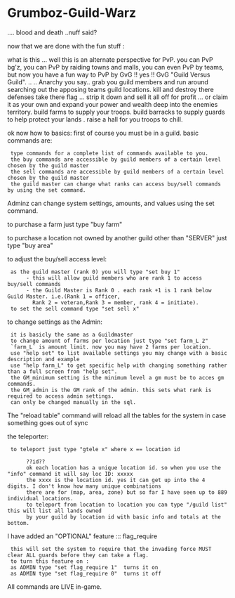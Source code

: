 Grumboz-Guild-Warz
==================

.... blood and death ..nuff said?

now that we are done with the fun stuff :

what is this ... well this is an alternate perspective for PvP. you can PvP bg'z, you can PvP by raiding towns and malls, you can even PvP by teams, but now you have a fun way to PvP by GvG !! yes !! GvG "Guild Versus Guild". ..
.. Anarchy you say.. grab you guild members and run around searching out the apposing teams guild locations. kill and destroy there defenses take there flag ... strip it down and sell it all off for profit ... or claim it as your own and expand your power and wealth deep into the enemies territory. build farms to supply your troops. build barracks to supply guards to help protect your lands . raise a hall for you troops to chill.

ok now how to basics:
first of course you must be in a guild.
basic commands are:

     type commands for a complete list of commands available to you.
     the buy commands are accessible by guild members of a certain level chosen by the guild master
     the sell commands are accessible by guild members of a certain level chosen by the guild master
     the guild master can change what ranks can access buy/sell commands by using the set command.

Adminz can change system settings, amounts, and values using the set command.

to purchase a farm just type "buy farm"

to purchase a location not owned by another guild other than "SERVER" just type "buy area"

to adjust the buy/sell access level:

     as the guild master (rank 0) you will type "set buy 1"
          - this will allow guild members who are rank 1 to access buy/sell commands
          - the Guild Master is Rank 0 . each rank +1 is 1 rank below Guild Master. i.e.(Rank 1 = officer,
            Rank 2 = veteran,Rank 3 = member, rank 4 = initiate).
     to set the sell command type "set sell x" 

to change settings as the Admin:

     it is basicly the same as a Guildmaster
     to change amount of farms per location just type "set farm_L 2"
     `farm_L` is amount limit. now you may have 2 farms per location.
     use "help set" to list available settings you may change with a basic description and example
     use "help farm_L" to get specific help with changing something rather than a full screen from "help set".
     the GM_minimum setting is the minimum level a gm must be to acces gm commands.
     the GM_admin is the GM rank of the admin. this sets what rank is required to access admin settings.
     can only be changed manually in the sql.

The "reload table" command will reload all the tables for the system in case something goes out of sync

the teleporter:

     to teleport just type "gtele x" where x == location id
     
          ??id??
          ok each location has a unique location id. so when you use the "info" command it will say loc ID: xxxxx
          the xxxx is the location id. yes it can get up into the 4 digits. I don't know how many unique combinations
          there are for (map, area, zone) but so far I have seen up to 889 individual locations.
          to teleport from location to location you can type "/guild list" this will list all lands owned
          by your guild by location id with basic info and totals at the bottom.

I have added an "OPTIONAL" feature ::: flag_require

     this will set the system to require that the invading force MUST clear ALL guards before they can take a flag.
     to turn this feature on :
     as ADMIN type "set flag_require 1"  turns it on
     as ADMIN type "set flag_require 0"  turns it off

All commands are LIVE in-game.
